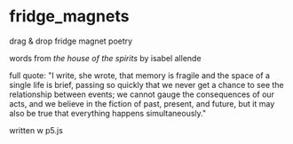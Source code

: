 # fridge_magnets

drag & drop fridge magnet poetry

words from _the house of the spirits_ by isabel allende

full quote: "I write, she wrote, that memory is fragile and the space of a single life is brief, passing so quickly that we never get a chance to see the relationship between events; we cannot gauge the consequences of our acts, and we believe in the fiction of past, present, and future, but it may also be true that everything happens simultaneously."

written w p5.js
